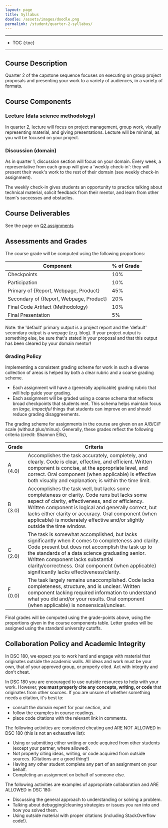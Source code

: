 ```yaml
---
layout: page
title: Syllabus
doodle: /assets/images/doodle.png
permalink: /student/quarter-2-syllabus/
---
```


---
* TOC
{:toc}

---

## Course Description

Quarter 2 of the capstone sequence focuses on executing on group
project proposals and presenting your work to a variety of audiences,
in a variety of formats.


## Course Components

### Lecture (data science methodology)

In quarter 2, lecture will focus on project management, group work,
visually representing material, and giving presentations. Lecture will
be minimal, as you will be focused on your project.

### Discussion (domain)

As in quarter 1, discussion section will focus on your domain. Every
week, a representative from each group will give a 'weekly check-in':
they will present their week's work to the rest of their domain (see
weekly check-in assignment).

The weekly check-in gives students an opportunity to practice talking
about technical material, solicit feedback from their mentor, and
learn from other team's successes and obstacles.

## Course Deliverables

See the page on [Q2 assignments](/student/assignments)

## Assessments and Grades

The course grade will be computed using the following proportions:

|Component|% of Grade|
|---|---|
|Checkpoints|10%|
|Participation|10%|
|Primary of {Report, Webpage, Product}|45%|
|Secondary of {Report, Webpage, Product}|20%|
|Final Code Artifact (Methodology)|10%|
|Final Presentation|5%|

Note: the 'default' primary output is a project report and the 'default'
secondary output is a wepage (e.g. blog). If your project output is
something else, be sure that's stated in your proposal and that this
output has been cleared by your domain mentor!

### Grading Policy

Implementing a consistent grading scheme for work in such a diverse
collection of areas is helped by both a clear rubric and a coarse
grading scheme.

* Each assignment will have a (generally applicable) grading rubric
  that will help guide your grading. 
* Each assignment will be graded using a coarse schema that reflects
  broad checkpoints that students met. This schema helps maintain
  focus on *large, impactful* things that students can improve on and
  should reduce grading disaggreements.
  
The grading scheme for assignments in the course are given on an
A/B/C/F scale (without plus/minus). Generally, these grades reflect
the following criteria (credit: Shannon Ellis),

|Grade|Criteria|
|---|---|
|A (4.0) |Accomplishes the task accurately, completely, and clearly. Code is clear, effective, and efficient. Written component is concise, at the appropriate level, and correct. Oral component (when applicable) is effective both visually and explanation; is within the time limit. |
|B (3.0) |Accomplishes the task well, but lacks some completeness or clarity. Code runs but lacks some aspect of clarity, effectiveness, and or efficiency. Written component is logical and generally correct, but lacks either clarity or accuracy. Oral component (when applicable) is moderately effective and/or slightly outside the time window. |
|C (2.0) |The task is somewhat accomplished, but lacks significantly when it comes to completeness and clarity. Code present but does not accomplish the task up to the standards of a data science graduating senior. Written component lacks substantial clarity/correctness. Oral component (when applicable) significantly lacks effectiveness/clarity. |
|F (0.0) |The task largely remains unaccomplished. Code lacks completeness, structure, and is unclear. Written component lacking required information to understand what you did and/or your results. Oral component (when applicable) is nonsensical/unclear. |

Final grades will be computed using the grade-points above, using the
proportions given in the course components table. Letter grades will
be assigned using the standard university cutoffs.


## Collaboration Policy and Academic Integrity

In DSC 180, we expect you to work hard and engage with material that
originates outside the academic walls. All ideas and work must be your
own, that of your approved group, or properly cited. Act with
integrity and don't cheat.

In DSC 180 you are encouraged to use outside resources to help with
your work. However, **you must properly cite any concepts, writing, or
code** that originates from other sources. If you are unsure of
whether something needs a citation, it's best to:
* consult the domain expert for your section, and
* follow the examples in course readings.
* place code citations with the relevant link in comments.

The following activities are considered cheating and ARE NOT ALLOWED
in DSC 180 (this is not an exhaustive list):

* Using or submitting either writing or code acquired from other
  students (except your partner, where allowed).
* Not properly citing ideas, writing, or code acquired from outside
  sources. (Citations are a good thing!)
* Having any other student complete any part of an assignment on your
  behalf.
* Completing an assignment on behalf of someone else.

The following activities are examples of appropriate collaboration and
ARE ALLOWED in DSC 180:

* Discussing the general approach to understanding or solving a problem.
* Talking about debugging/cleaning strategies or issues you ran into and how you solved them.
* Using outside material with proper citations (including
StackOverflow code!).
